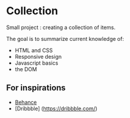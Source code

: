 # Collection

Small project : creating a collection of items.

The goal is to summarize current knowledge of:
* HTML and CSS
* Responsive design
* Javascript basics
* the DOM

## For inspirations
* [Behance](https://www.behance.net/)
* [Dribbble] (https://dribbble.com/)